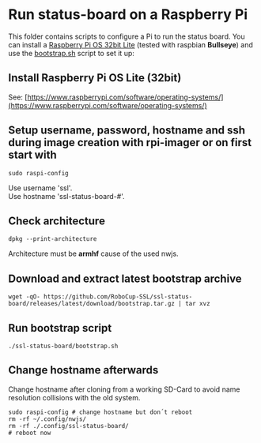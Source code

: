 # Run status-board on a Raspberry Pi

This folder contains scripts to configure a Pi to run the status board.
You can install a [Raspberry Pi OS 32bit Lite](https://www.raspberrypi.com/software/operating-systems/) (tested with raspbian **Bullseye**)
and use the [bootstrap.sh](bootstrap.sh) script to set it up:


## Install Raspberry Pi OS Lite (32bit) 
See: [https://www.raspberrypi.com/software/operating-systems/](https://www.raspberrypi.com/software/operating-systems/)

## Setup username, password, hostname and ssh during image creation with rpi-imager or on first start with
```shell
sudo raspi-config
```
Use username 'ssl'.   
Use hostname 'ssl-status-board-#'.

## Check architecture
```shell
dpkg --print-architecture
```
Architecture must be **armhf** cause of the used nwjs.


## Download and extract latest bootstrap archive
```shell
wget -qO- https://github.com/RoboCup-SSL/ssl-status-board/releases/latest/download/bootstrap.tar.gz | tar xvz
```
## Run bootstrap script
```shell
./ssl-status-board/bootstrap.sh
```

## Change hostname afterwards
Change hostname after cloning from a working SD-Card to avoid name resolution collisions with the old system.
```shell
sudo raspi-config # change hostname but don´t reboot
rm -rf ~/.config/nwjs/
rm -rf ./.config/ssl-status-board/
# reboot now
```
